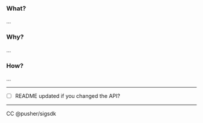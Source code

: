 ### What?

...

### Why?

...

### How?

...

----

- [ ] README updated if you changed the API?

----

CC @pusher/sigsdk
